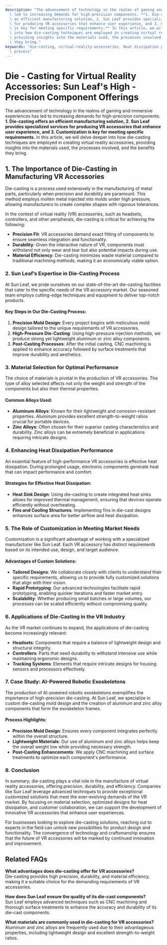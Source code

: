 ```yaml
---
description: "The advancement of technology in the realms of gaming and immersive experiences has\
  \ led to increasing demands for high-precision components. **1. Die-casting offers\
  \ an efficient manufacturing solution, 2. Sun Leaf provides specialized services\
  \ for producing VR accessories that enhance user experience, and 3. Customization\
  \ is key for meeting specific requirements.** In this article, we will delve deeper\
  \ into how die-casting techniques are employed in creating virtual reality accessories,\
  \ providing insights into the materials used, the processes involved, and the benefits\
  \ they bring."
keywords: "die-casting, virtual-reality-accessories, Heat dissipation performance, Die casting\
  \ process"
---
```

# Die - Casting for Virtual Reality Accessories: Sun Leaf's High - Precision Component Offerings

The advancement of technology in the realms of gaming and immersive experiences has led to increasing demands for high-precision components. **1. Die-casting offers an efficient manufacturing solution, 2. Sun Leaf provides specialized services for producing VR accessories that enhance user experience, and 3. Customization is key for meeting specific requirements.** In this article, we will delve deeper into how die-casting techniques are employed in creating virtual reality accessories, providing insights into the materials used, the processes involved, and the benefits they bring.

## **1. The Importance of Die-Casting in Manufacturing VR Accessories**

Die-casting is a process used extensively in the manufacturing of metal parts, particularly when precision and durability are paramount. This method employs molten metal injected into molds under high pressure, allowing manufacturers to create complex shapes with rigorous tolerances. 

In the context of virtual reality (VR) accessories, such as headsets, controllers, and other peripherals, die-casting is critical for achieving the following:

- **Precision Fit**: VR accessories demand exact fitting of components to ensure seamless integration and functionality.
- **Durability**: Given the interactive nature of VR, components must withstand not only wear and tear but also potential impacts during use.
- **Material Efficiency**: Die-casting minimizes waste material compared to traditional machining methods, making it an economically viable option.

### **2. Sun Leaf’s Expertise in Die-Casting Process**

At Sun Leaf, we pride ourselves on our state-of-the-art die-casting facilities that cater to the specific needs of the VR accessory market. Our seasoned team employs cutting-edge techniques and equipment to deliver top-notch products.

#### **Key Steps in Our Die-Casting Process:**

1. **Precision Mold Design**: Every project begins with meticulous mold design tailored to the unique requirements of VR accessories.
2. **High-Pressure Die-Casting**: Using high-pressure injection methods, we produce strong yet lightweight aluminum or zinc alloy components.
3. **Post-Casting Processes**: After the initial casting, CNC machining is applied to enhance accuracy followed by surface treatments that improve durability and aesthetics.

### **3. Material Selection for Optimal Performance**

The choice of materials is pivotal in the production of VR accessories. The type of alloy selected affects not only the weight and strength of the components but also their thermal properties. 

#### **Common Alloys Used:**

- **Aluminum Alloys**: Known for their lightweight and corrosion-resistant properties. Aluminum provides excellent strength-to-weight ratios crucial for portable devices.
- **Zinc Alloys**: Often chosen for their superior casting characteristics and durability. Zinc alloys can be extremely beneficial in applications requiring intricate designs.

### **4. Enhancing Heat Dissipation Performance**

An essential feature of high-performance VR accessories is effective heat dissipation. During prolonged usage, electronic components generate heat that can impact performance and comfort.

#### **Strategies for Effective Heat Dissipation:**

- **Heat Sink Design**: Using die-casting to create integrated heat sinks allows for improved thermal management, ensuring that devices operate efficiently without overheating.
- **Fins and Cooling Structures**: Implementing fins in die-cast designs enhances surface area for better airflow and heat dissipation.

### **5. The Role of Customization in Meeting Market Needs**

Customization is a significant advantage of working with a specialized manufacturer like Sun Leaf. Each VR accessory has distinct requirements based on its intended use, design, and target audience.

#### **Advantages of Custom Solutions:**

- **Tailored Designs**: We collaborate closely with clients to understand their specific requirements, allowing us to provide fully customized solutions that align with their vision.
- **Rapid Prototyping**: Our advanced technologies facilitate rapid prototyping, enabling quicker iterations and faster market entry.
- **Scalability**: Whether producing small batches or large volumes, our processes can be scaled efficiently without compromising quality.

### **6. Applications of Die-Casting in the VR Industry**

As the VR market continues to expand, the applications of die-casting become increasingly relevant:

- **Headsets**: Components that require a balance of lightweight design and structural integrity.
- **Controllers**: Parts that need durability to withstand intensive use while maintaining ergonomic designs.
- **Tracking Systems**: Elements that require intricate designs for housing sensors and processors effectively.

### **7. Case Study: AI-Powered Robotic Exoskeletons**

The production of AI-powered robotic exoskeletons exemplifies the importance of high-precision die-casting. At Sun Leaf, we specialize in custom die-casting mold design and the creation of aluminum and zinc alloy components that form the exoskeleton frames. 

#### **Process Highlights:**

- **Precision Mold Design**: Ensures every component integrates perfectly within the overall structure.
- **Lightweight Materials**: Our use of aluminum and zinc alloys helps keep the overall weight low while providing necessary strength.
- **Post-Casting Enhancements**: We apply CNC machining and surface treatments to optimize each component's performance.

### **8. Conclusion**

In summary, die-casting plays a vital role in the manufacture of virtual reality accessories, offering precision, durability, and efficiency. Companies like Sun Leaf leverage advanced techniques to provide exceptional customized solutions that meet the ever-evolving demands of the VR market. By focusing on material selection, optimized designs for heat dissipation, and customer collaboration, we can support the development of innovative VR accessories that enhance user experiences.

For businesses looking to explore die-casting solutions, reaching out to experts in the field can unlock new possibilities for product design and functionality. The convergence of technology and craftsmanship ensures that the future of VR accessories will be marked by continued innovation and improvement.

## Related FAQs

**What advantages does die-casting offer for VR accessories?**  
Die-casting provides high precision, durability, and material efficiency, making it a suitable choice for the demanding requirements of VR accessories.

**How does Sun Leaf ensure the quality of its die-cast components?**  
Sun Leaf employs advanced techniques such as CNC machining and thorough surface treatments to enhance the accuracy and durability of its die-cast components.

**What materials are commonly used in die-casting for VR accessories?**  
Aluminum and zinc alloys are frequently used due to their advantageous properties, including lightweight design and excellent strength-to-weight ratios.
